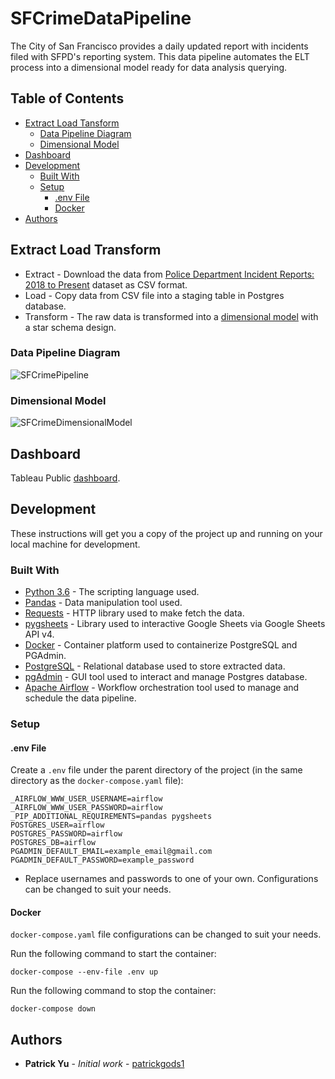 # SFCrimeDataPipeline
The City of San Francisco provides a daily updated report with incidents filed with SFPD's reporting system. This data pipeline automates the ELT process into a dimensional model ready for data analysis querying.

## Table of Contents
  * [Extract Load Tansform](#extract-load-transform)
    * [Data Pipeline Diagram](#data-pipeline-diagram)
    * [Dimensional Model](#dimensional-model)
  * [Dashboard](#dashboard)
  * [Development](#development)
    * [Built With](#built-with)
    * [Setup](#setup)
      * [.env File](#.env-file)
      * [Docker](#docker)
  * [Authors](#authors)

## Extract Load Transform
* Extract - Download the data from [Police Department Incident Reports: 2018 to Present](https://data.sfgov.org/Public-Safety/Police-Department-Incident-Reports-2018-to-Present/wg3w-h783) dataset as CSV format.
* Load - Copy data from CSV file into a staging table in Postgres database.
* Transform - The raw data is transformed into a [dimensional model](#dimensional-model) with a star schema design.

### Data Pipeline Diagram
![SFCrimePipeline](https://user-images.githubusercontent.com/60832092/147300250-72944bbc-7843-4ec5-81b4-dfc6d5d6c9f0.png)

### Dimensional Model
![SFCrimeDimensionalModel](https://user-images.githubusercontent.com/60832092/147300248-c05daa58-a3d6-4273-83e4-650113c01ca2.png)

## Dashboard
Tableau Public [dashboard](https://public.tableau.com/app/profile/pat3330/viz/SFCrimeData_16407224575150/Story?publish=yes).

## Development
These instructions will get you a copy of the project up and running on your local machine for development.

### Built With
* [Python 3.6](https://docs.python.org/3/) - The scripting language used.
* [Pandas](https://pandas.pydata.org/) - Data manipulation tool used.
* [Requests](https://docs.python-requests.org/en/latest/) - HTTP library used to make fetch the data.
* [pygsheets](https://pygsheets.readthedocs.io/en/stable/) - Library used to interactive Google Sheets via Google Sheets API v4.
* [Docker](https://www.docker.com/) - Container platform used to containerize PostgreSQL and PGAdmin.
* [PostgreSQL](https://www.postgresql.org/) - Relational database used to store extracted data.
* [pgAdmin](https://www.pgadmin.org/) - GUI tool used to interact and manage Postgres database.
* [Apache Airflow](https://airflow.apache.org/) - Workflow orchestration tool used to manage and schedule the data pipeline.

### Setup
#### .env File
Create a `.env` file under the parent directory of the project (in the same directory as the `docker-compose.yaml` file):
```
_AIRFLOW_WWW_USER_USERNAME=airflow
_AIRFLOW_WWW_USER_PASSWORD=airflow
_PIP_ADDITIONAL_REQUIREMENTS=pandas pygsheets
POSTGRES_USER=airflow
POSTGRES_PASSWORD=airflow
POSTGRES_DB=airflow
PGADMIN_DEFAULT_EMAIL=example_email@gmail.com
PGADMIN_DEFAULT_PASSWORD=example_password
```
* Replace usernames and passwords to one of your own. Configurations can be changed to suit your needs.

#### Docker
`docker-compose.yaml` file configurations can be changed to suit your needs.

Run the following command to start the container:
```
docker-compose --env-file .env up
```
Run the following command to stop the container:
```
docker-compose down
```

## Authors
* **Patrick Yu** - *Initial work* - [patrickgods1](https://github.com/patrickgods1)